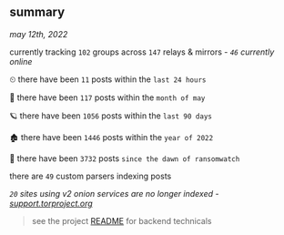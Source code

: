 
## summary
_may 12th, 2022_

currently tracking `102` groups across `147` relays & mirrors - _`46` currently online_

⏲ there have been `11` posts within the `last 24 hours`

🦈 there have been `117` posts within the `month of may`

🪐 there have been `1056` posts within the `last 90 days`

🏚 there have been `1446` posts within the `year of 2022`

🦕 there have been `3732` posts `since the dawn of ransomwatch`

there are `49` custom parsers indexing posts

_`20` sites using v2 onion services are no longer indexed - [support.torproject.org](https://support.torproject.org/onionservices/v2-deprecation/)_

> see the project [README](https://github.com/thetanz/ransomwatch#ransomwatch--) for backend technicals
